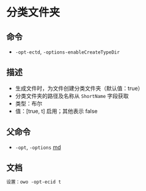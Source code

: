# 分类文件夹

## 命令
- `-opt-ectd`, `-options-enableCreateTypeDir`

## 描述
- 生成文件时，为文件创建分类文件夹（默认值：true）
- 分类文件夹的路径及名称从 `ShortName` 字段获取
- 类型：布尔
- 值：[true, t] 启用；其他表示 false

## 父命令
- `-opt`, `-options` [md](options.md)

## 文档
```txt
设置：owo -opt-ecid t
```